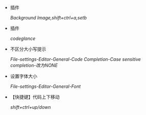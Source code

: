 - 插件

  _Background Image,shift+ctrl+a,setb_

- 插件

  *codeglance*

- 不区分大小写提示

  *File-settings-Editor-General-Code Completion-Case sensitive completion-改为NONE*

- 设置字体大小

  *File-settings-Editor-General-Font*

- 【快捷键】代码上下移动

  *shift+ctrl+up/down*

  

